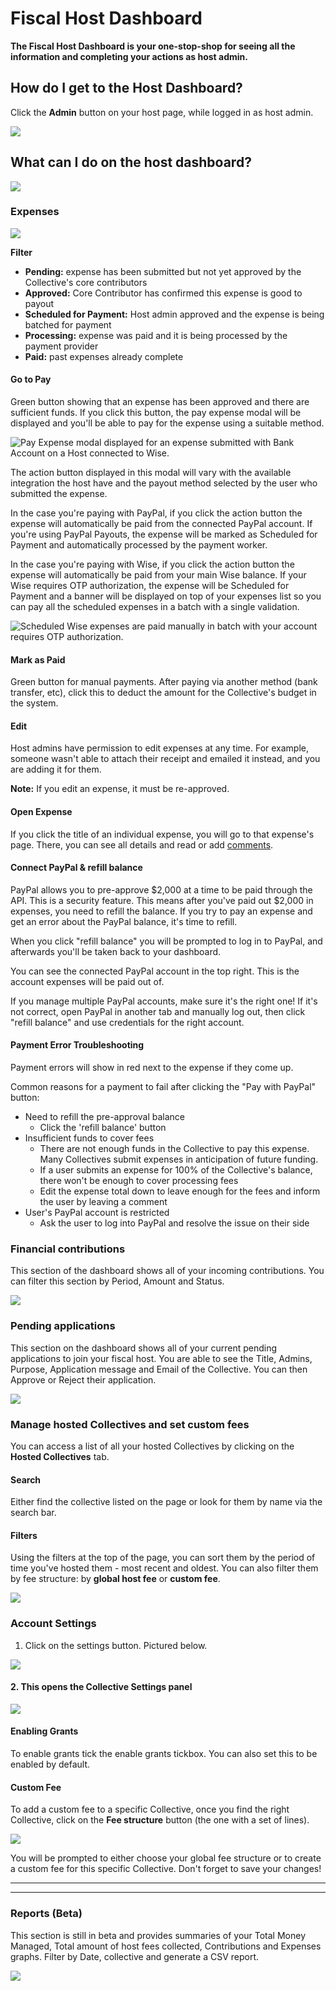 # Fiscal Host Dashboard

**The Fiscal Host Dashboard is your one-stop-shop for seeing all the information and completing your actions as host admin.**

## How do I get to the Host Dashboard?

Click the **Admin** button on your host page, while logged in as host admin.&#x20;

![](../.gitbook/assets/fiscalhosts\_dashboard\_accessing\_2022-05-2.gif)

## What can I do on the host dashboard?

![](../.gitbook/assets/fiscalhost\_dashboard\_sections\_2022-05-2.png)

### Expenses

![](<../.gitbook/assets/dashboard (1).jpeg>)

**Filter**

* **Pending:** expense has been submitted but not yet approved by the Collective's core contributors
* **Approved:** Core Contributor has confirmed this expense is good to payout
* **Scheduled for Payment:** Host admin approved and the expense is being batched for payment
* **Processing:** expense was paid and it is being processed by the payment provider
* **Paid:** past expenses already complete

#### Go to Pay

Green button showing that an expense has been approved and there are sufficient funds. If you click this button, the pay expense modal will be displayed and you'll be able to pay for the expense using a suitable method.

![Pay Expense modal displayed for an expense submitted with Bank Account on a Host connected to Wise.](../.gitbook/assets/screenshot-from-2021-06-29-16-11-03.png)

The action button displayed in this modal will vary with the available integration the host have and the payout method selected by the user who submitted the expense.

In the case you're paying with PayPal, if you click the action button the expense will automatically be paid from the connected PayPal account. If you're using PayPal Payouts, the expense will be marked as Scheduled for Payment and automatically processed by the payment worker.

In the case you're paying with Wise, if you click the action button the expense will automatically be paid from your main Wise balance. If your Wise requires OTP authorization, the expense will be Scheduled for Payment and a banner will be displayed on top of your expenses list so you can pay all the scheduled expenses in a batch with a single validation.

![Scheduled Wise expenses are paid manually in batch with your account requires OTP authorization.](../.gitbook/assets/screenshot-from-2021-06-29-16-18-33.png)

#### Mark as Paid

Green button for manual payments. After paying via another method (bank transfer, etc), click this to deduct the amount for the Collective's budget in the system.

#### Edit

Host admins have permission to edit expenses at any time. For example, someone wasn't able to attach their receipt and emailed it instead, and you are adding it for them.

**Note:** If you edit an expense, it must be re-approved.

#### Open Expense

If you click the title of an individual expense, you will go to that expense's page. There, you can see all details and read or add [comments](../expenses-and-getting-paid/expense-comments.md).

#### Connect PayPal & refill balance

PayPal allows you to pre-approve $2,000 at a time to be paid through the API. This is a security feature. This means after you've paid out $2,000 in expenses, you need to refill the balance. If you try to pay an expense and get an error about the PayPal balance, it's time to refill.

When you click "refill balance" you will be prompted to log in to PayPal, and afterwards you'll be taken back to your dashboard.

You can see the connected PayPal account in the top right. This is the account expenses will be paid out of.

If you manage multiple PayPal accounts, make sure it's the right one! If it's not correct, open PayPal in another tab and manually log out, then click "refill balance" and use credentials for the right account.

#### Payment Error Troubleshooting

Payment errors will show in red next to the expense if they come up.

Common reasons for a payment to fail after clicking the "Pay with PayPal" button:

* Need to refill the pre-approval balance
  * Click the 'refill balance' button
* Insufficient funds to cover fees
  * There are not enough funds in the Collective to pay this expense. Many Collectives submit expenses in anticipation of future funding.
  * If a user submits an expense for 100% of the Collective's balance, there won't be enough to cover processing fees
  * Edit the expense total down to leave enough for the fees and inform the user by leaving a comment
* User's PayPal account is restricted
  * Ask the user to log into PayPal and resolve the issue on their side

### Financial contributions

This section of the dashboard shows all of your incoming contributions. You can filter this section by Period, Amount and Status.&#x20;

![](<../.gitbook/assets/image (7).png>)

### Pending applications

This section on the dashboard shows all of your current pending applications to join your fiscal host. You are able to see the Title, Admins, Purpose, Application message and Email of the Collective. You can then Approve or Reject their application.&#x20;

![](<../.gitbook/assets/image (44).png>)

### Manage hosted Collectives and set custom fees

You can access a list of all your hosted Collectives by clicking on the **Hosted Collectives** tab.&#x20;

#### **Search**&#x20;

Either find the collective listed on the page or look for them by name via the search bar.&#x20;

#### **Filters**&#x20;

Using the filters at the top of the page, you can sort them by the period of time you've hosted them - most recent and oldest. You can also filter them by fee structure: by **global host fee** or **custom fee**.

![](../.gitbook/assets/fiscal-host\_fiscal-host-dashboard\_manage\_collectives\_2020-08-12.png)

### **Account Settings** &#x20;

1. Click on the settings button. Pictured below.&#x20;

![](../.gitbook/assets/Fiscalhosts\_Dashboard\_accountsettings\_2022-05-11.png)

#### **2.** This opens the Collective Settings panel

![](../.gitbook/assets/fiscalhost\_dashboard\_collexctivesettings\_2022-05-11.png)

#### **Enabling Grants**&#x20;

To enable grants tick the enable grants tickbox. You can also set this to be enabled by default.&#x20;

#### **Custom Fee**

To add a custom fee to a specific Collective, once you find the right Collective, click on the **Fee structure** button (the one with a set of lines).

![](../.gitbook/assets/fiscal-host\_fiscal-host-dashboard\_custom-fees\_2020-08-12.gif)

You will be prompted to either choose your global fee structure or to create a custom fee for this specific Collective. Don't forget to save your changes!

****

****

### Reports (Beta)

This section is still in beta and provides summaries of your Total Money Managed, Total amount of host fees collected, Contributions and Expenses graphs. Filter by Date, collective and generate a CSV report.

![](../.gitbook/assets/fiscalhosts\_dashboard\_reports\_2022-05-2.png)

